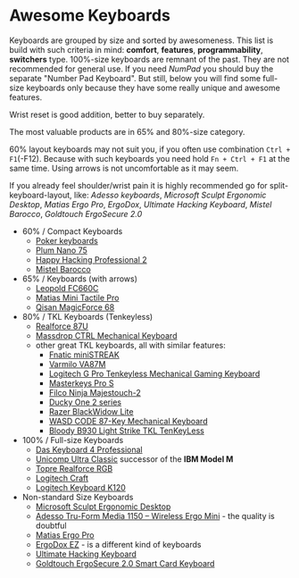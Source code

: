 # Awesome Keyboards

Keyboards are grouped by size and sorted by awesomeness.
This list is build with such criteria in mind: **comfort**, **features**, **programmability**, **switchers** type.
100%-size keyboards are remnant of the past. They are not recommended for general use.
If you need *NumPad* you should buy the separate "Number Pad Keyboard".
But still, below you will find some full-size keyboards only because they have some really unique and awesome features.

Wrist reset is good addition, better to buy separately.

The most valuable products are in 65% and 80%-size category.

60% layout keyboards may not suit you, if you often use combination `Ctrl + F1`(-F12).
Because with such keyboards you need hold `Fn + Ctrl + F1` at the same time.
Using arrows is not uncomfortable as it may seem.

If you already feel shoulder/wrist pain it is highly recommended go for split-keyboard-layout, like:
*Adesso keyboards*,
*Microsoft Sculpt Ergonomic Desktop*,
*Matias Ergo Pro*,
*ErgoDox*,
*Ultimate Hacking Keyboard*,
*Mistel Barocco*,
*Goldtouch ErgoSecure 2.0*

- 60% / Compact Keyboards
  * [Poker keyboards](poker/README.md)
  * [Plum Nano 75](plum_nano_75/README.md)
  * [Happy Hacking Professional 2](hhkb_2/README.md)
  * [Mistel Barocco](mistel_barocco/README.md)
- 65% / Keyboards (with arrows)
  * [Leopold FC660C](leopold_fc660c/README.md)
  * [Matias Mini Tactile Pro](matias_mini_tactile_pro/README.md)
  * [Qisan MagicForce 68](qisan_magicforce_68/en.md)
- 80% / TKL Keyboards (Tenkeyless)
  * [Realforce 87U](realforce_87u/README.md)
  * [Massdrop CTRL Mechanical Keyboard](https://www.massdrop.com/buy/massdrop-ctrl-mechanical-keyboard)
  * other great TKL keyboards, all with similar features:
    - [Fnatic miniSTREAK](https://fnatic.com/gear/mini-streak)
    - [Varmilo VA87M](https://mechanicalkeyboards.com/shop/index.php?l=product_detail&p=3895)
    - [Logitech G Pro Tenkeyless Mechanical Gaming Keyboard](https://www.logitechg.com/en-us/products/gaming-keyboards/pro-gaming-keyboard.html)
    - [Masterkeys Pro S](http://www.coolermaster.com/peripheral/keyboards/masterkeys-pro-s/)
    - [Filco Ninja Majestouch-2](http://www.diatec.co.jp/en/list.php)
    - [Ducky One 2 series](http://www.duckychannel.com.tw/en/keyboard.html)
    - [Razer BlackWidow Lite](https://www.razer.com/gaming-keyboards-keypads/razer-blackwidow-lite)
    - [WASD CODE 87-Key Mechanical Keyboard](http://www.wasdkeyboards.com/index.php/products/code-keyboard/code-87-key-mechanical-keyboard-2619.html)
    - [Bloody B930 Light Strike TKL TenKeyLess](https://www.bloodyusa.com/product.php?pid=11&id=165)
- 100% / Full-size Keyboards
  * [Das Keyboard 4 Professional](das_keyboard_4_professional/README.md)
  * [Unicomp Ultra Classic](unicomp_ultra_classic/en.md) successor of the **IBM Model M**
  * [Topre Realforce RGB](topre_tealforce_rgb/README.md)
  * [Logitech Craft](logitech_craft/README.md)
  * [Logitech Keyboard K120](https://www.logitech.com/en-us/product/k120?crid=27)
- Non-standard Size Keyboards
  * [Microsoft Sculpt Ergonomic Desktop](sculpt_ergonomic_desktop/README.md)
  * [Adesso Tru-Form Media 1150 – Wireless Ergo Mini](https://www.adesso.com/product/adesso-tru-form-media-1150-wireless-ergo-mini-keyboard-mouse/) - the quality is doubtful
  * [Matias Ergo Pro](https://matias.ca/ergopro/pc/)
  * [ErgoDox EZ](https://ergodox-ez.com/) - is a different kind of keyboards
  * [Ultimate Hacking Keyboard](https://ultimatehackingkeyboard.com/)
  * [Goldtouch ErgoSecure 2.0 Smart Card Keyboard](https://shop.goldtouch.com/products/goldtouch-ergosecure-2-0-smart-card-keyboard)
